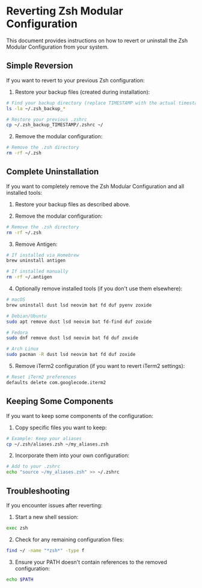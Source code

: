 # Reverting Zsh Modular Configuration

This document provides instructions on how to revert or uninstall the Zsh Modular Configuration from your system.

## Simple Reversion

If you want to revert to your previous Zsh configuration:

1. Restore your backup files (created during installation):

```bash
# Find your backup directory (replace TIMESTAMP with the actual timestamp)
ls -la ~/.zsh_backup_*

# Restore your previous .zshrc
cp ~/.zsh_backup_TIMESTAMP/.zshrc ~/
```

2. Remove the modular configuration:

```bash
# Remove the .zsh directory
rm -rf ~/.zsh
```

## Complete Uninstallation

If you want to completely remove the Zsh Modular Configuration and all installed tools:

1. Restore your backup files as described above.

2. Remove the modular configuration:

```bash
# Remove the .zsh directory
rm -rf ~/.zsh
```

3. Remove Antigen:

```bash
# If installed via Homebrew
brew uninstall antigen

# If installed manually
rm -rf ~/.antigen
```

4. Optionally remove installed tools (if you don't use them elsewhere):

```bash
# macOS
brew uninstall dust lsd neovim bat fd duf pyenv zoxide

# Debian/Ubuntu
sudo apt remove dust lsd neovim bat fd-find duf zoxide

# Fedora
sudo dnf remove dust lsd neovim bat fd duf zoxide

# Arch Linux
sudo pacman -R dust lsd neovim bat fd duf zoxide
```

5. Remove iTerm2 configuration (if you want to revert iTerm2 settings):

```bash
# Reset iTerm2 preferences
defaults delete com.googlecode.iterm2
```

## Keeping Some Components

If you want to keep some components of the configuration:

1. Copy specific files you want to keep:

```bash
# Example: Keep your aliases
cp ~/.zsh/aliases.zsh ~/my_aliases.zsh
```

2. Incorporate them into your own configuration:

```bash
# Add to your .zshrc
echo "source ~/my_aliases.zsh" >> ~/.zshrc
```

## Troubleshooting

If you encounter issues after reverting:

1. Start a new shell session:

```bash
exec zsh
```

2. Check for any remaining configuration files:

```bash
find ~/ -name "*zsh*" -type f
```

3. Ensure your PATH doesn't contain references to the removed configuration:

```bash
echo $PATH